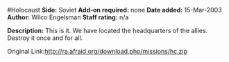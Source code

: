 #Holocaust
**Side:** Soviet
**Add-on required:** none
**Date added:** 15-Mar-2003
**Author:** Wilco Engelsman
**Staff rating:** n/a

**Description:** This is it. We have located the headquarters of the allies. Destroy it once and for all.

Original Link:http://ra.afraid.org/download.php/missions/hc.zip
